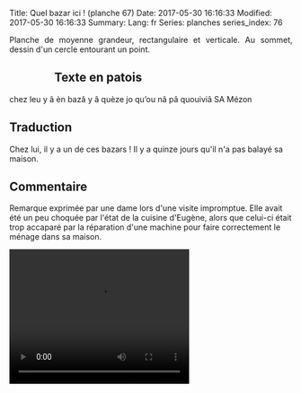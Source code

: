 Title: Quel bazar ici ! (planche 67)
Date: 2017-05-30 16:16:33
Modified: 2017-05-30 16:16:33
Summary: 
Lang: fr
Series: planches
series_index: 76

<p style="text-align:justify;">Planche de moyenne grandeur,
rectangulaire et verticale. Au sommet, dessin d'un cercle entourant un
point. </p>

<figure class="image-block" style="float: left;">
  <img alt="" src="{static}/images/planche_67.png">
  <figcaption style="max-width: 215px"></figcaption>
</figure>

## Texte en patois

chez  leu  y  â  èn  bazâ  y  â  quèze  jo  qu’ou  nâ  pâ  quouiviâ  SA  Mézon

## Traduction

Chez lui, il y a un de ces bazars ! Il y a quinze jours qu'il n'a pas balayé sa maison.

## Commentaire

Remarque exprimée par une dame lors d'une visite impromptue. Elle
avait été un peu choquée par l'état de la cuisine d'Eugène, alors que
celui-ci était trop accaparé par la réparation d'une machine pour
faire correctement le ménage dans sa maison.

<video width="320" height="240" controls>
  <source src="https://d1njpgd0ygatdn.cloudfront.net/video_67.mp4" type="video/mp4">
</video>
